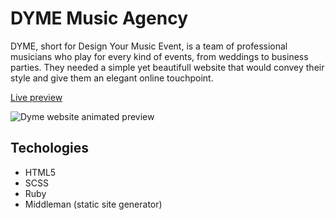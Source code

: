 # DYME Music Agency

DYME, short for Design Your Music Event, is a team of professional musicians who play for every kind of events, from weddings to business parties.
They needed a simple yet beautifull website that would convey their style and give them an elegant online touchpoint.

[Live preview](https://www.dyme-music.com/)

![Dyme website animated preview](https://www.fsansalvadore.com/assets/Dyme_preview.gif)

## Techologies  

- HTML5
- SCSS
- Ruby
- Middleman (static site generator)
